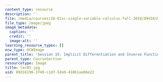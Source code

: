 ```yaml
---
content_type: resource
description: ''
file: /media/courses/18-01sc-single-variable-calculus-fall-2010/89d161963749c1d75da9418b1aa06e22_lec05.jpg
file_type: image/jpeg
image_metadata:
  caption: ''
  credit: ''
  image-alt: ''
learning_resource_types: []
ocw_type: OCWImage
parent_title: 'Session 15: Implicit Differentiation and Inverse Functions'
parent_type: CourseSection
resourcetype: Image
title: lec05.jpg
uid: 89d16196-3749-c1d7-5da9-418b1aa06e22
---
```


